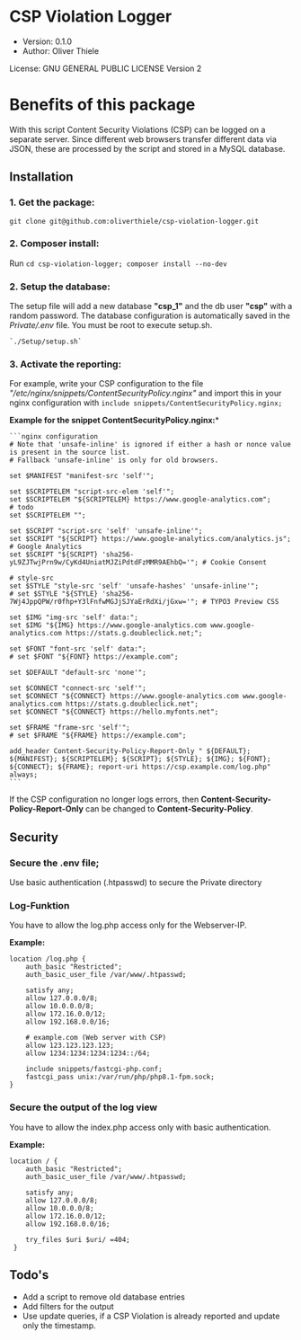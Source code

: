 # CSP Violation Logger

* Version: 0.1.0
* Author: Oliver Thiele

License: GNU GENERAL PUBLIC LICENSE Version 2

# Benefits of this package

With this script Content Security Violations (CSP) can be logged on a separate server.
Since different web browsers transfer different data via JSON,
these are processed by the script and stored in a MySQL database.

## Installation

### 1. Get the package:

`git clone git@github.com:oliverthiele/csp-violation-logger.git`

### 2. Composer install:

Run `cd csp-violation-logger; composer install --no-dev`

### 2. Setup the database:

The setup file will add a new database **"csp_1"** and the db user **"csp"** with a random password.
The database configuration is automatically saved in the *Private/.env* file.
You must be root to execute setup.sh.

    `./Setup/setup.sh`

### 3.  Activate the reporting:

For example, write your CSP configuration to the file *"/etc/nginx/snippets/ContentSecurityPolicy.nginx"* and
import this in your nginx configuration with `include snippets/ContentSecurityPolicy.nginx;`

**Example for the snippet ContentSecurityPolicy.nginx:***

    ```nginx configuration
    # Note that 'unsafe-inline' is ignored if either a hash or nonce value is present in the source list.
    # Fallback 'unsafe-inline' is only for old browsers.

    set $MANIFEST "manifest-src 'self'";

    set $SCRIPTELEM "script-src-elem 'self'";
    set $SCRIPTELEM "${SCRIPTELEM} https://www.google-analytics.com";
    # todo
    set $SCRIPTELEM "";

    set $SCRIPT "script-src 'self' 'unsafe-inline'";
    set $SCRIPT "${SCRIPT} https://www.google-analytics.com/analytics.js"; # Google Analytics
    set $SCRIPT "${SCRIPT} 'sha256-yL9ZJTwjPrn9w/CyKd4UniatMJZiPdtdFzMMR9AEhbQ='"; # Cookie Consent

    # style-src
    set $STYLE "style-src 'self' 'unsafe-hashes' 'unsafe-inline'";
    # set $STYLE "${STYLE} 'sha256-7Wj4JppQPW/r0fhp+Y3lFnfwMGJjSJYaErRdXi/jGxw='"; # TYPO3 Preview CSS

    set $IMG "img-src 'self' data:";
    set $IMG "${IMG} https://www.google-analytics.com www.google-analytics.com https://stats.g.doubleclick.net;";

    set $FONT "font-src 'self' data:";
    # set $FONT "${FONT} https://example.com";

    set $DEFAULT "default-src 'none'";

    set $CONNECT "connect-src 'self'";
    set $CONNECT "${CONNECT} https://www.google-analytics.com www.google-analytics.com https://stats.g.doubleclick.net";
    set $CONNECT "${CONNECT} https://hello.myfonts.net";

    set $FRAME "frame-src 'self'";
    # set $FRAME "${FRAME} https://example.com";

    add_header Content-Security-Policy-Report-Only " ${DEFAULT}; ${MANIFEST}; ${SCRIPTELEM}; ${SCRIPT}; ${STYLE}; ${IMG}; ${FONT}; ${CONNECT}; ${FRAME}; report-uri https://csp.example.com/log.php" always;
    ```


If the CSP configuration no longer logs errors, then
**Content-Security-Policy-Report-Only** can be changed to **Content-Security-Policy**.

## Security

### Secure the .env file;

Use basic authentication (.htpasswd) to secure the Private directory

### Log-Funktion

You have to allow the log.php access only for the Webserver-IP.

**Example:**

```nginx configuration
location /log.php {
    auth_basic "Restricted";
    auth_basic_user_file /var/www/.htpasswd;

    satisfy any;
    allow 127.0.0.0/8;
    allow 10.0.0.0/8;
    allow 172.16.0.0/12;
    allow 192.168.0.0/16;

    # example.com (Web server with CSP)
    allow 123.123.123.123;
    allow 1234:1234:1234:1234::/64;

    include snippets/fastcgi-php.conf;
    fastcgi_pass unix:/var/run/php/php8.1-fpm.sock;
}
```

### Secure the output of the log view

You have to allow the index.php access only with basic authentication.

**Example:**

```nginx configuration
location / {
    auth_basic "Restricted";
    auth_basic_user_file /var/www/.htpasswd;

    satisfy any;
    allow 127.0.0.0/8;
    allow 10.0.0.0/8;
    allow 172.16.0.0/12;
    allow 192.168.0.0/16;

    try_files $uri $uri/ =404;
 }
```

## Todo's

* Add a script to remove old database entries
* Add filters for the output
* Use update queries, if a CSP Violation is already reported and update only the timestamp.
